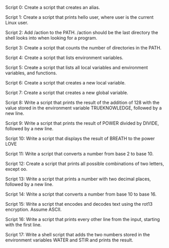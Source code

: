 Script 0: Create a script that creates an alias.

Script 1: Create a script that prints hello user, where user is the current Linux user.

Script 2: Add /action to the PATH. /action should be the last directory the shell looks into when looking for a program.

Script 3: Create a script that counts the number of directories in the PATH.

Script 4: Create a script that lists environment variables.

Script 5: Create a script that lists all local variables and environment variables, and functions.

Script 6: Create a script that creates a new local variable.

Script 7: Create a script that creates a new global variable.

Script 8: Write a script that prints the result of the addition of 128 with the value stored in the environment variable TRUEKNOWLEDGE, followed by a new line.

Script 9: Write a script that prints the result of POWER divided by DIVIDE, followed by a new line.

Script 10: Write a script that displays the result of BREATH to the power LOVE

Script 11: Write a script that converts a number from base 2 to base 10.

Script 12: Create a script that prints all possible combinations of two letters, except oo.

Script 13: Write a script that prints a number with two decimal places, followed by a new line.

Script 14: Write a script that converts a number from base 10 to base 16.

Script 15: Write a script that encodes and decodes text using the rot13 encryption. Assume ASCII.

Script 16: Write a script that prints every other line from the input, starting with the first line.

Script 17: Write a shell script that adds the two numbers stored in the environment variables WATER and STIR and prints the result.
